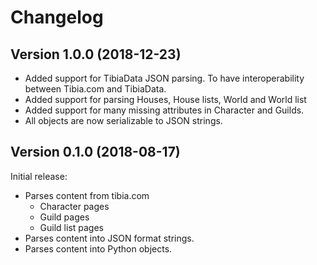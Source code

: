 # Changelog
## Version 1.0.0 (2018-12-23)
- Added support for TibiaData JSON parsing. To have interoperability between Tibia.com and TibiaData.
- Added support for parsing Houses, House lists, World and World list
- Added support for many missing attributes in Character and Guilds.
- All objects are now serializable to JSON strings.

## Version 0.1.0 (2018-08-17)
Initial release:
- Parses content from tibia.com
    - Character pages
    - Guild pages
    - Guild list pages
- Parses content into JSON format strings.
- Parses content into Python objects.